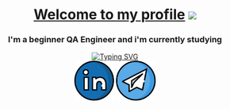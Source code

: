 <!-- <a href="#"><img src="https://ecosystem.etagi.com/img/logo.svg" style="width: 50px; max-width: 100%;" alt="Typing SVG"/></a> -->






<div id="About me" align="center"> 
    <h1 align="center"><a href="#" target="_blank">Welcome to my profile</a> 
    <img src="https://github.com/blackcater/blackcater/raw/main/images/Hi.gif" height="32"/></h1>
    <h3 align="center">I'm a beginner QA Engineer and i'm currently studying</h3> 
    <a href="#"><img src="https://readme-typing-svg.herokuapp.com?font=Fira+Code&size=15&pause=2000&color=1D97F7&width=435&lines=at+a+software+testing+course+by+Vadim+Ksendzov" alt="Typing SVG"/></a>
</div>
<div id="contacts" align="center">
    <a href="#" target="_blank"> <!--https://www.linkedin.com/in/dmitry-romanushkov-567912203/-->
    <img src="https://raw.githubusercontent.com/rdndev/rdndev/main/icons/linkedin-svgrepo-com.svg" alt="LinkedIn Badge" style="width: 80px; max-width: 100%;" data-canonical-   src="https://yt3.googleusercontent.com/9XmuxL_LL7CxAOOlbBgTnJIo2uHpoLKHhWzlPt7O49ULQmvBSJlxk1RpX3pJ8jkRBkD6p9BIRg=s176-c-k-c0x00ffffff-no-rj"></a> 
    <a href="https://t.me/lvbnhbq_h" target="_blank"><img src="https://raw.githubusercontent.com/rdndev/rdndev/main/icons/telegram-svgrepo-com.svg" alt="Telegram" style="width: 80px; max-width: 100%;" data-canonical-src="https://img.icons8.com/3d-fluency/256/telegram.png"></a>
</div>


